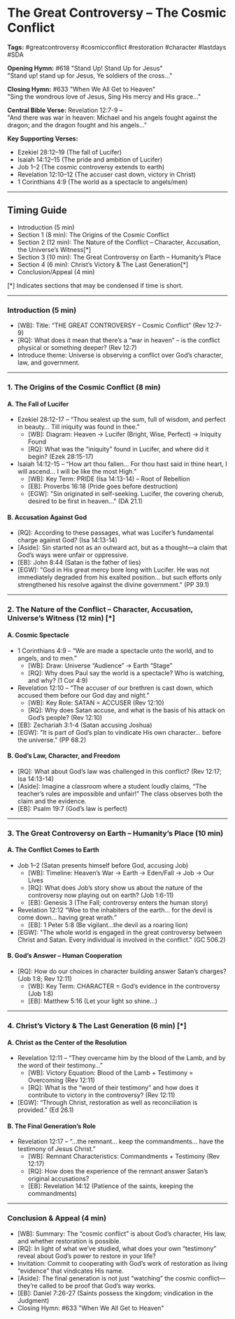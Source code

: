 # The Great Controversy – The Cosmic Conflict

**Tags:** #greatcontroversy #cosmicconflict #restoration #character #lastdays #SDA

**Opening Hymn:** #618 "Stand Up! Stand Up for Jesus"  
"Stand up! stand up for Jesus, Ye soldiers of the cross..."

**Closing Hymn:** #633 "When We All Get to Heaven"  
"Sing the wondrous love of Jesus, Sing His mercy and His grace..."

**Central Bible Verse:** Revelation 12:7-9 –  
"And there was war in heaven: Michael and his angels fought against the dragon; and the dragon fought and his angels..."

**Key Supporting Verses:**
- Ezekiel 28:12–19 (The fall of Lucifer)
- Isaiah 14:12–15 (The pride and ambition of Lucifer)
- Job 1–2 (The cosmic controversy extends to earth)
- Revelation 12:10–12 (The accuser cast down, victory in Christ)
- 1 Corinthians 4:9 (The world as a spectacle to angels/men)

---

## Timing Guide
- Introduction (5 min)
- Section 1 (8 min): The Origins of the Cosmic Conflict
- Section 2 (12 min): The Nature of the Conflict – Character, Accusation, the Universe’s Witness[*]
- Section 3 (10 min): The Great Controversy on Earth – Humanity’s Place
- Section 4 (6 min): Christ’s Victory & The Last Generation[*]
- Conclusion/Appeal (4 min)

[*] Indicates sections that may be condensed if time is short.

---

### Introduction (5 min)
- [WB]: Title: “THE GREAT CONTROVERSY – Cosmic Conflict” (Rev 12:7-9)
- [RQ]: What does it mean that there’s a “war in heaven” – is the conflict physical or something deeper? (Rev 12:7)
- Introduce theme: Universe is observing a conflict over God’s character, law, and government.

---

### 1. The Origins of the Cosmic Conflict (8 min)

#### A. The Fall of Lucifer
- Ezekiel 28:12-17 – “Thou sealest up the sum, full of wisdom, and perfect in beauty… Till iniquity was found in thee.”
  - [WB]: Diagram: Heaven → Lucifer (Bright, Wise, Perfect) → Iniquity Found
  - [RQ]: What was the “iniquity” found in Lucifer, and where did it begin? (Ezek 28:15-17)
- Isaiah 14:12-15 – “How art thou fallen… For thou hast said in thine heart, I will ascend… I will be like the most High.”
  - [WB]: Key Term: PRIDE (Isa 14:13-14) – Root of Rebellion
  - [EB]: Proverbs 16:18 (Pride goes before destruction)
  - [EGW]: "Sin originated in self-seeking. Lucifer, the covering cherub, desired to be first in heaven..." (DA 21.1)

#### B. Accusation Against God
- [RQ]: According to these passages, what was Lucifer’s fundamental charge against God? (Isa 14:13-14)
- [Aside]: Sin started not as an outward act, but as a thought—a claim that God’s ways were unfair or oppressive.
- [EB]: John 8:44 (Satan is the father of lies)
- [EGW]: "God in His great mercy bore long with Lucifer. He was not immediately degraded from his exalted position... but such efforts only strengthened his resolve against the divine government." (PP 39.1)

---

### 2. The Nature of the Conflict – Character, Accusation, Universe’s Witness (12 min) [*]

#### A. Cosmic Spectacle
- 1 Corinthians 4:9 – “We are made a spectacle unto the world, and to angels, and to men.”
  - [WB]: Draw: Universe “Audience” → Earth “Stage”
  - [RQ]: Why does Paul say the world is a spectacle? Who is watching, and why? (1 Cor 4:9)
- Revelation 12:10 – “The accuser of our brethren is cast down, which accused them before our God day and night.”
  - [WB]: Key Role: SATAN = ACCUSER (Rev 12:10)
  - [RQ]: Why does Satan accuse, and what is the basis of his attack on God’s people? (Rev 12:10)
- [EB]: Zechariah 3:1-4 (Satan accusing Joshua)
- [EGW]: "It is part of God’s plan to vindicate His own character... before the universe." (PP 68.2)

#### B. God’s Law, Character, and Freedom
- [RQ]: What about God’s law was challenged in this conflict? (Rev 12:17; Isa 14:13-14)
- [Aside]: Imagine a classroom where a student loudly claims, “The teacher’s rules are impossible and unfair!” The class observes both the claim and the evidence.
- [EB]: Psalm 19:7 (God’s law is perfect)

---

### 3. The Great Controversy on Earth – Humanity’s Place (10 min)

#### A. The Conflict Comes to Earth
- Job 1–2 (Satan presents himself before God, accusing Job)
  - [WB]: Timeline: Heaven’s War → Earth → Eden/Fall → Job → Our Lives
  - [RQ]: What does Job’s story show us about the nature of the controversy now playing out on earth? (Job 1:6-11)
  - [EB]: Genesis 3 (The Fall; controversy enters the human story)
- Revelation 12:12 “Woe to the inhabiters of the earth... for the devil is come down... having great wrath.”
  - [EB]: 1 Peter 5:8 (Be vigilant…the devil as a roaring lion)
- [EGW]: "The whole world is engaged in the great controversy between Christ and Satan. Every individual is involved in the conflict." (GC 506.2)

#### B. God’s Answer – Human Cooperation
- [RQ]: How do our choices in character building answer Satan’s charges? (Job 1:8; Rev 12:11)
  - [WB]: Key Term: CHARACTER = God’s evidence in the controversy (Job 1:8)
  - [EB]: Matthew 5:16 (Let your light so shine…)

---

### 4. Christ’s Victory & The Last Generation (6 min) [*]

#### A. Christ as the Center of the Resolution
- Revelation 12:11 – “They overcame him by the blood of the Lamb, and by the word of their testimony…”
  - [WB]: Victory Equation: Blood of the Lamb + Testimony = Overcoming (Rev 12:11)
  - [RQ]: What is the “word of their testimony” and how does it contribute to victory in the controversy? (Rev 12:11)
- [EGW]: “Through Christ, restoration as well as reconciliation is provided.” (Ed 26.1)

#### B. The Final Generation’s Role
- Revelation 12:17 – “...the remnant... keep the commandments... have the testimony of Jesus Christ.”
  - [WB]: Remnant Characteristics: Commandments + Testimony (Rev 12:17)
  - [RQ]: How does the experience of the remnant answer Satan’s original accusations?
  - [EB]: Revelation 14:12 (Patience of the saints, keeping the commandments)

---

### Conclusion & Appeal (4 min)
- [WB]: Summary: The “cosmic conflict” is about God’s character, His law, and whether restoration is possible.
- [RQ]: In light of what we’ve studied, what does your own “testimony” reveal about God’s power to restore in your life?
- Invitation: Commit to cooperating with God’s work of restoration as living “evidence” that vindicates His name.
- [Aside]: The final generation is not just “watching” the cosmic conflict—they’re called to be proof that God’s way works.
- [EB]: Daniel 7:26-27 (Saints possess the kingdom; vindication in the Judgment)
- Closing Hymn: #633 "When We All Get to Heaven"